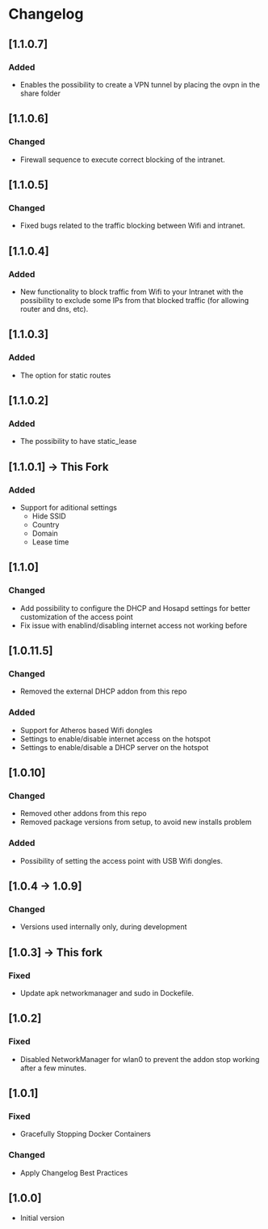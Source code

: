 # Changelog

## [1.1.0.7]
### Added
- Enables the possibility to create a VPN tunnel by placing the ovpn in the share folder

## [1.1.0.6]
### Changed
- Firewall sequence to execute correct blocking of the intranet.

## [1.1.0.5]
### Changed
- Fixed bugs related to the traffic blocking between Wifi and intranet.

## [1.1.0.4]
### Added
- New functionality to block traffic from Wifi to your Intranet with the possibility to exclude some IPs from that blocked traffic (for allowing router and dns, etc).

## [1.1.0.3]
### Added
- The option for static routes

## [1.1.0.2]
### Added
- The possibility to have static_lease

## [1.1.0.1] -> This Fork
### Added
- Support for aditional settings
  - Hide SSID
  - Country
  - Domain
  - Lease time

## [1.1.0]
### Changed
- Add possibility to configure the DHCP and Hosapd settings for better customization of the access point
- Fix issue with enablind/disabling internet access not working before

## [1.0.11.5]
### Changed
- Removed the external DHCP addon from this repo

### Added
- Support for Atheros based Wifi dongles
- Settings to enable/disable internet access on the hotspot
- Settings to enable/disable a DHCP server on the hotspot

## [1.0.10]
### Changed
- Removed other addons from this repo
- Removed package versions from setup, to avoid new installs problem

### Added
- Possibility of setting the access point with USB Wifi dongles.

## [1.0.4 -> 1.0.9]
### Changed
- Versions used internally only, during development

## [1.0.3] -> This fork
### Fixed
- Update apk networkmanager and sudo in Dockefile. 

## [1.0.2]
### Fixed
- Disabled NetworkManager for wlan0 to prevent the addon stop working after a few minutes. 

## [1.0.1]
### Fixed
- Gracefully Stopping Docker Containers 

### Changed
- Apply Changelog Best Practices

## [1.0.0]
- Initial version
